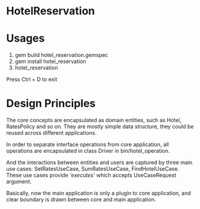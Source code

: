 HotelReservation
=============

Usages
==============

1. gem build hotel\_reservation.gemspec
2. gem install hotel\_reservation
3. hotel\_reservation

Press Ctrl + D to exit

Design Principles
==============

The core concepts are encapsulated as domain entities, such as Hotel, RatesPolicy and so on. 
They are mostly simple data structure, they could be reused across different applications.

In order to separate interface operations from core application, 
all operations are encapsulated in class Driver in bin/hotel\_operation. 

And the interactions between entities and users are captured by three main use cases:
SetRatesUseCase, SumRatesUseCase, FindHotelUseCase.
These use cases provide *'executes'* which accepts UseCaseRequest argument.

Basically, now the main application is only a plugin to core application, and clear boundary is
drawn between core and main application.
